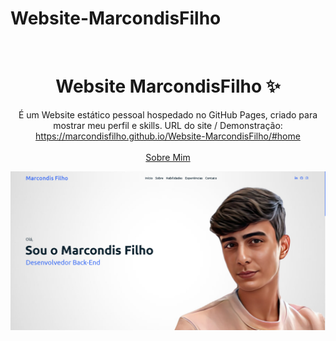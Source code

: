 # Website-MarcondisFilho

<br />
<p align="center">
  <h1 align="center">Website MarcondisFilho ✨</h1>

  <p align="center">
    É um Website estático pessoal hospedado no GitHub Pages, criado para mostrar meu perfil e skills. URL do site / Demonstração: 
    <a href="https://marcondisfilho.github.io/Website-MarcondisFilho/#home">https://marcondisfilho.github.io/Website-MarcondisFilho/#home</a>
    <br />
    <br />
    <a href="https://marcondisfilho.github.io/Website-MarcondisFilho/#about">Sobre Mim</a>
  </p>
</p>

[![Site preview](/Images/imagem-website.png)](https://marcondisfilho.github.io/Website-MarcondisFilho/#home)

